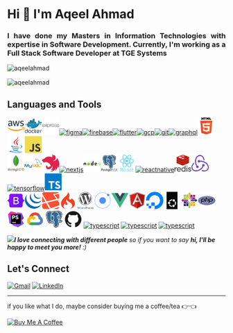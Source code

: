 <h1 align="justify">Hi 👋 I'm Aqeel Ahmad</h1>
<h3 align="justify">I have done my Masters in Information Technologies with expertise in Software Development. Currently, I'm working as a Full Stack Software Developer at TGE Systems
</h3> 


<p align="left"><img src="https://komarev.com/ghpvc/?username=cometnice&label=Profile%20views&color=0e75b6&style=flat" alt="aqeelahmad" /> </p>

<p><img align="center" src="https://github-readme-streak-stats.herokuapp.com/?user=cometnice&" alt="aqeelahmad" /></p>


## Languages and Tools
<p align="left"><a href="https://aws.amazon.com" target="_blank" rel="noreferrer"><img src="https://raw.githubusercontent.com/devicons/devicon/master/icons/amazonwebservices/amazonwebservices-original-wordmark.svg" alt="aws" width="40" height="40"/></a><a href="https://www.docker.com/" target="_blank" rel="noreferrer"><img src="https://raw.githubusercontent.com/devicons/devicon/master/icons/docker/docker-original-wordmark.svg" alt="docker" width="40" height="40"/></a><a href="https://expressjs.com" target="_blank" rel="noreferrer"><img src="https://raw.githubusercontent.com/devicons/devicon/master/icons/express/express-original-wordmark.svg" alt="express" width="40" height="40"/></a><a href="https://www.figma.com/" target="_blank" rel="noreferrer"><img src="https://www.vectorlogo.zone/logos/figma/figma-icon.svg" alt="figma" width="40" height="40"/></a><a href="https://firebase.google.com/" target="_blank" rel="noreferrer"><img src="https://www.vectorlogo.zone/logos/firebase/firebase-icon.svg" alt="firebase" width="40" height="40"/></a><a href="https://flutter.dev" target="_blank" rel="noreferrer"><img src="https://www.vectorlogo.zone/logos/flutterio/flutterio-icon.svg" alt="flutter" width="40" height="40"/></a><a href="https://cloud.google.com" target="_blank" rel="noreferrer"><img src="https://www.vectorlogo.zone/logos/google_cloud/google_cloud-icon.svg" alt="gcp" width="40" height="40"/></a><a href="https://git-scm.com/" target="_blank" rel="noreferrer"><img src="https://www.vectorlogo.zone/logos/git-scm/git-scm-icon.svg" alt="git" width="40" height="40"/></a><a href="https://graphql.org" target="_blank" rel="noreferrer"><img src="https://www.vectorlogo.zone/logos/graphql/graphql-icon.svg" alt="graphql" width="40" height="40"/></a><a href="https://www.w3.org/html/" target="_blank" rel="noreferrer"><img src="https://raw.githubusercontent.com/devicons/devicon/master/icons/html5/html5-original-wordmark.svg" alt="html5" width="40" height="40"/></a><a href="https://www.java.com" target="_blank" rel="noreferrer"><img src="https://raw.githubusercontent.com/devicons/devicon/master/icons/java/java-original.svg" alt="java" width="40" height="40"/></a><a href="https://developer.mozilla.org/en-US/docs/Web/JavaScript" target="_blank" rel="noreferrer"><img src="https://raw.githubusercontent.com/devicons/devicon/master/icons/javascript/javascript-original.svg" alt="javascript" width="40" height="40"/></a> 
 <br/> 
<a href="https://www.mongodb.com/" target="_blank" rel="noreferrer"><img src="https://raw.githubusercontent.com/devicons/devicon/master/icons/mongodb/mongodb-original-wordmark.svg" alt="mongodb" width="40" height="40"/></a><a href="https://www.mysql.com/" target="_blank" rel="noreferrer"><img src="https://raw.githubusercontent.com/devicons/devicon/master/icons/mysql/mysql-original-wordmark.svg" alt="mysql" width="40" height="40"/></a><a href="https://nestjs.com/" target="_blank" rel="noreferrer"><img src="https://raw.githubusercontent.com/devicons/devicon/master/icons/nestjs/nestjs-plain.svg" alt="nestjs" width="40" height="40"/></a><a href="https://nextjs.org/" target="_blank" rel="noreferrer"><img src="https://cdn.worldvectorlogo.com/logos/nextjs-2.svg" alt="nextjs" width="40" height="40"/></a><a href="https://nodejs.org" target="_blank" rel="noreferrer"><img src="https://raw.githubusercontent.com/devicons/devicon/master/icons/nodejs/nodejs-original-wordmark.svg" alt="nodejs" width="40" height="40"/></a><a href="https://www.postgresql.org" target="_blank" rel="noreferrer"><img src="https://raw.githubusercontent.com/devicons/devicon/master/icons/postgresql/postgresql-original-wordmark.svg" alt="postgresql" width="40" height="40"/></a><a href="https://reactjs.org/" target="_blank" rel="noreferrer"><img src="https://raw.githubusercontent.com/devicons/devicon/master/icons/react/react-original-wordmark.svg" alt="react" width="40" height="40"/></a><a href="https://reactnative.dev/" target="_blank" rel="noreferrer"><img src="https://reactnative.dev/img/header_logo.svg" alt="reactnative" width="40" height="40"/></a><a href="https://redis.io" target="_blank" rel="noreferrer"><img src="https://raw.githubusercontent.com/devicons/devicon/master/icons/redis/redis-original-wordmark.svg" alt="redis" width="40" height="40"/></a><a href="https://redux.js.org" target="_blank" rel="noreferrer"><img src="https://raw.githubusercontent.com/devicons/devicon/master/icons/redux/redux-original.svg" alt="redux" width="40" height="40"/></a><a href="https://www.tensorflow.org" target="_blank" rel="noreferrer"><img src="https://www.vectorlogo.zone/logos/tensorflow/tensorflow-icon.svg" alt="tensorflow" width="40" height="40"/></a><a href="https://www.typescriptlang.org/" target="_blank" rel="noreferrer"><img src="https://raw.githubusercontent.com/devicons/devicon/master/icons/typescript/typescript-original.svg" alt="typescript" width="40" height="40"/></a> 
<br>
	<a href="https://getbootstrap.com/" target="_blank" rel="noreferrer"><img src="https://raw.githubusercontent.com/devicons/devicon/master/icons/bootstrap/bootstrap-original.svg" alt="typescript" width="40" height="40"/></a><a href="https://jquery.com/" target="_blank" rel="noreferrer"><img src="https://raw.githubusercontent.com/devicons/devicon/master/icons/jquery/jquery-original.svg" alt="typescript" width="40" height="40"/></a><a href="https://laravel.com/" target="_blank" rel="noreferrer"><img src="https://raw.githubusercontent.com/devicons/devicon/master/icons/laravel/laravel-plain.svg" alt="typescript" width="40" height="40"/></a><a href="https://codeigniter.com/" target="_blank" rel="noreferrer"><img src="https://raw.githubusercontent.com/devicons/devicon/master/icons/codeigniter/codeigniter-plain.svg" alt="typescript" width="40" height="40"/></a><a href="https://wordpress.com/" target="_blank" rel="noreferrer"><img src="https://github.com/devicons/devicon/blob/master/icons/wordpress/wordpress-original.svg" alt="typescript" width="40" height="40"/></a><a href="https://ionicframework.com/" target="_blank" rel="noreferrer"><img src="https://raw.githubusercontent.com/devicons/devicon/master/icons/ionic/ionic-original.svg" alt="typescript" width="40" height="40"/></a><a href="https://vuejs.org/" target="_blank" rel="noreferrer"><img src="https://raw.githubusercontent.com/devicons/devicon/master/icons/vuejs/vuejs-original.svg" alt="typescript" width="40" height="40"/></a><a href="https://angular.io/" target="_blank" rel="noreferrer"><img src="https://raw.githubusercontent.com/devicons/devicon/master/icons/angularjs/angularjs-original.svg" alt="typescript" width="40" height="40"/></a><a href="https://www.digitalocean.com/" target="_blank" rel="noreferrer"><img src="https://raw.githubusercontent.com/devicons/devicon/master/icons/digitalocean/digitalocean-original.svg" alt="typescript" width="40" height="40"/></a><a href="https://ubuntu.com/" target="_blank" rel="noreferrer"><img src="https://raw.githubusercontent.com/devicons/devicon/master/icons/ubuntu/ubuntu-plain.svg" alt="typescript" width="40" height="40"/></a><a href="https://www.centos.org/" target="_blank" rel="noreferrer"><img src="https://raw.githubusercontent.com/devicons/devicon/master/icons/centos/centos-original.svg" alt="typescript" width="40" height="40"/></a><a href="https://www.php.net/" target="_blank" rel="noreferrer"><img src="https://raw.githubusercontent.com/devicons/devicon/master/icons/php/php-original.svg" alt="typescript" width="40" height="40"/></a>
<br>	
	<a href="https://www.jetbrains.com/phpstorm/" target="_blank" rel="noreferrer"><img src="https://raw.githubusercontent.com/devicons/devicon/master/icons/phpstorm/phpstorm-original.svg" alt="typescript" width="40" height="40"/></a>
	<a href="https://cloud.google.com/" target="_blank" rel="noreferrer"><img src="https://raw.githubusercontent.com/devicons/devicon/master/icons/googlecloud/googlecloud-original.svg" alt="typescript" width="40" height="40"/></a>
	<a href="https://www.postgresql.org/" target="_blank" rel="noreferrer"><img src="https://raw.githubusercontent.com/devicons/devicon/master/icons/postgresql/postgresql-original.svg" alt="typescript" width="40" height="40"/></a>
	<a href="https://github.com/" target="_blank" rel="noreferrer"><img src="https://raw.githubusercontent.com/devicons/devicon/master/icons/github/github-original.svg" alt="typescript" width="40" height="40"/></a>
	<a href="https://www.paypal.com/" target="_blank" rel="noreferrer"><img src="https://www.paypalobjects.com/digitalassets/c/website/logo/full-text/pp_fc_hl.svg" alt="typescript" width="40" height="40"/></a>
	<a href="https://stripe.com/" target="_blank" rel="noreferrer"><img src="https://upload.wikimedia.org/wikipedia/commons/b/ba/Stripe_Logo%2C_revised_2016.svg" alt="typescript" width="40" height="40"/></a>
	<a href="https://www.2checkout.com/" target="_blank" rel="noreferrer"><img src="https://www.2checkout.com/resources/en/site_pages/Verifone_2Checkout_logotype_black_rgb.svg" alt="typescript" width="40" height="40"/></a>
</p>


<img src="https://media.giphy.com/media/LnQjpWaON8nhr21vNW/giphy.gif" width="60"><em><b>I love connecting with different people</b> so if you want to say <b>hi, I'll be happy to meet you more!</b> :)</em>

## Let's Connect

<p>
	<a href="mailto:cometnice2@gmail.com"><img src="https://img.icons8.com/bubbles/50/000000/gmail.png" alt="Gmail"/></a>
	<a href="https://www.linkedin.com/in/cometnice/"><img src="https://img.icons8.com/bubbles/50/000000/linkedin.png" alt="LinkedIn"/></a>
</p>

<hr/>

if you like what I do, maybe consider buying me a coffee/tea 👉👈

<a href="https://www.buymeacoffee.com/cometnice2s" target="_blank"><img src="https://cdn.buymeacoffee.com/buttons/v2/default-red.png" alt="Buy Me A Coffee" width="150" ></a>

<br/>
